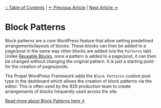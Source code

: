 [⌂ Table of Contents](/docs/README.md) | [← Previous Article](/docs/blocks/reusable-blocks.md) | [Next Article →](/docs/blocks/theme-blocks.md)

# Block Patterns
Block patterns are a core WordPress feature that allow setting predefined arrangements/layouts of blocks. These blocks can then be added to a page/post in the same way other blocks are added (via the `Patterns` tab). Unlike [Reusable Blocks](/docs/blocks/reusable-blocks.md), once a pattern is added to a page/post, it can then be changed without changing the original pattern. It is just a starting point for the creation of pages/posts.

The Propel WordPress Framework adds the `Block Patterns` custom post type in the dashboard which allows the creation of block patterns via the editor. This is often used by the 829 production team to create arrangements of blocks frequently used across the site.

[Read more about Block Patterns here ↗](https://developer.wordpress.org/block-editor/reference-guides/block-api/block-patterns/)